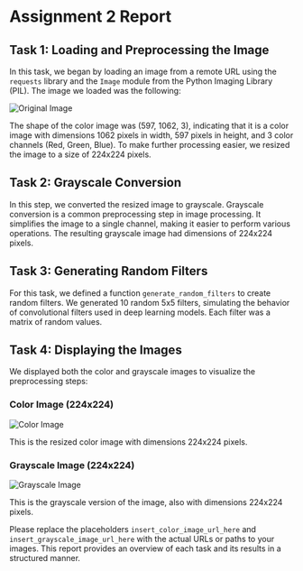 # Assignment 2 Report

## Task 1: Loading and Preprocessing the Image

In this task, we began by loading an image from a remote URL using the `requests` library and the `Image` module from the Python Imaging Library (PIL). The image we loaded was the following:

![Original Image](https://o.aolcdn.com/images/dims3/GLOB/legacy_thumbnail/1062x597/format/jpg/quality/100/https://s.aolcdn.com/os/ab/_cms/2022/10/28094926/2023-toyota-supra-gt4-evo-2.jpg)

The shape of the color image was (597, 1062, 3), indicating that it is a color image with dimensions 1062 pixels in width, 597 pixels in height, and 3 color channels (Red, Green, Blue). To make further processing easier, we resized the image to a size of 224x224 pixels.

## Task 2: Grayscale Conversion

In this step, we converted the resized image to grayscale. Grayscale conversion is a common preprocessing step in image processing. It simplifies the image to a single channel, making it easier to perform various operations. The resulting grayscale image had dimensions of 224x224 pixels.

## Task 3: Generating Random Filters

For this task, we defined a function `generate_random_filters` to create random filters. We generated 10 random 5x5 filters, simulating the behavior of convolutional filters used in deep learning models. Each filter was a matrix of random values.

## Task 4: Displaying the Images

We displayed both the color and grayscale images to visualize the preprocessing steps:

### Color Image (224x224)
![Color Image](https://colab.research.google.com/drive/1SZJuRMIzQ-KSVgiBuvgxWsCU7yVyyLsf#scrollTo=FaSbt5MdnZ9s)

This is the resized color image with dimensions 224x224 pixels.

### Grayscale Image (224x224)
![Grayscale Image](insert_grayscale_image_url_here)

This is the grayscale version of the image, also with dimensions 224x224 pixels.

Please replace the placeholders `insert_color_image_url_here` and `insert_grayscale_image_url_here` with the actual URLs or paths to your images. This report provides an overview of each task and its results in a structured manner.
